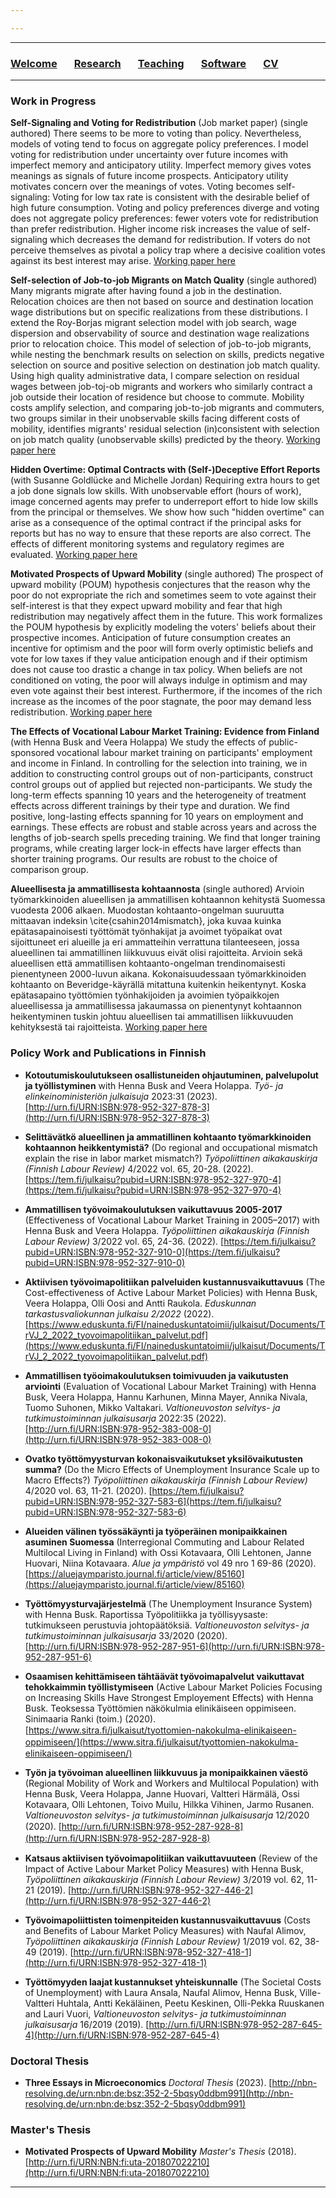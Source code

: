 ```yaml
---

---
```


***

### [Welcome](index.md) &nbsp; &nbsp; &nbsp; [Research](research.md) &nbsp; &nbsp; &nbsp; [Teaching](teaching.md) &nbsp; &nbsp; &nbsp; [Software](software.md) &nbsp; &nbsp; &nbsp; [CV](/cv_alasalmi/cv_juhoalasalmi.pdf)

***

### Work in Progress

**Self-Signaling and Voting for Redistribution** (Job market paper) (single authored)
There seems to be more to voting than policy. Nevertheless, models of voting tend to focus on aggregate policy preferences. I model voting for redistribution under uncertainty over future incomes with imperfect memory and anticipatory utility. Imperfect memory gives votes meanings as signals of future income prospects. Anticipatory utility motivates concern over the meanings of votes. Voting becomes self-signaling: Voting for low tax rate is consistent with the desirable belief of high future consumption. Voting and policy preferences diverge and voting does not aggregate policy preferences: fewer voters vote for redistribution than prefer redistribution. Higher income risk increases the value of self-signaling which decreases the demand for redistribution. If voters do not perceive themselves as pivotal a policy trap where a decisive coalition votes against its best interest may arise. [Working paper here](/papers/signaling_mobility_prospects.pdf)

**Self-selection of Job-to-job Migrants on Match Quality** (single authored)
Many migrants migrate after having found a job in the destination. Relocation choices are then not based on source and destination location wage distributions but on specific realizations from these distributions. I extend the Roy-Borjas migrant selection model with job search, wage dispersion and observability of source and destination wage realizations prior to relocation choice. This model of selection of job-to-job migrants, while nesting the benchmark results on selection on skills, predicts negative selection on source and positive selection on destination job match quality. Using high quality administrative data, I compare selection on residual wages between job-toj-ob migrants and workers who similarly contract a job outside their location of residence but choose to commute. Mobility costs amplify selection, and comparing job-to-job migrants and commuters, two groups similar in their unobservable skills facing different costs of mobility, identifies migrants' residual selection (in)consistent with selection on job match quality (unobservable skills) predicted by the theory. [Working paper here](/papers/selection_on_job_match_quality.pdf)

**Hidden Overtime: Optimal Contracts with (Self-)Deceptive Effort Reports** (with Susanne Goldlücke and Michelle Jordan)
Requiring extra hours to get a job done signals low skills. With unobservable effort (hours of work), image concerned agents may prefer to underreport effort to hide low skills from the principal or themselves. We show how such "hidden overtime" can arise as a consequence of the optimal contract if the principal asks for reports but has no way to ensure that these reports are also correct. The effects of different monitoring systems and regulatory regimes are evaluated. [Working paper here](/papers/hidden_overtime.pdf)

**Motivated Prospects of Upward Mobility** (single authored)
The prospect of upward mobility (POUM) hypothesis conjectures that the reason why the poor do not expropriate the rich and sometimes seem to vote against their self-interest is that they expect upward mobility and fear that high redistribution may negatively affect them in the future. This work formalizes the POUM hypothesis by explicitly modeling the voters' beliefs about their prospective incomes. Anticipation of future consumption creates an incentive for optimism and the poor will form overly optimistic beliefs and vote for low taxes if they value anticipation enough and if their optimism does not cause too drastic a change in tax policy. When beliefs are not conditioned on voting, the poor will always indulge in optimism and may even vote against their best interest. Furthermore, if the incomes of the rich increase as the incomes of the poor stagnate, the poor may demand less redistribution. [Working paper here](/papers/mpoum.pdf)

**The Effects of Vocational Labour Market Training: Evidence from Finland** (with Henna Busk and Veera Holappa)
We study the effects of public-sponsored vocational labour market training on participants' employment and income in Finland. In controlling for the selection into training, we in addition to constructing control groups out of non-participants, construct control groups out of applied but rejected non-participants. We study the long-term effects spanning 10 years and the heterogeneity of treatment effects across different trainings by their type and duration. We find positive, long-lasting effects spanning for 10 years on employment and earnings. These effects are robust and stable across years and across the lengths of job-search spells preceding training. We find that longer training programs, while creating larger lock-in effects have larger effects than shorter training programs. Our results are robust to the choice of comparison group.

**Alueellisesta ja ammatillisesta kohtaannosta** (single authored)
Arvioin työmarkkinoiden alueellisen ja ammatillisen kohtaannon kehitystä Suomessa vuodesta 2006 alkaen. Muodostan kohtaanto-ongelman suuruutta mittaavan indeksin \cite{csahin2014mismatch}, joka kuvaa kuinka epätasapainoisesti työttömät työnhakijat ja avoimet työpaikat ovat sijoittuneet eri alueille ja eri ammatteihin verrattuna tilanteeseen, jossa alueellinen tai ammatillinen liikkuvuus eivät olisi rajoitteita. Arvioin sekä alueellisen että ammatillisen kohtaanto-ongelman trendinomaisesti pienentyneen 2000-luvun aikana. Kokonaisuudessaan työmarkkinoiden kohtaanto on Beveridge-käyrällä mitattuna kuitenkin heikentynyt. Koska epätasapaino työttömien työnhakijoiden ja avoimien työpaikkojen alueellisessa ja ammatillisessa jakaumassa on pienentynyt kohtaannon heikentyminen tuskin johtuu alueellisen tai ammatillisen liikkuvuuden kehityksestä tai rajoitteista. [Working paper here](https://raw.githubusercontent.com/pttry/kohtaantoindeksit/main/text/kohtaantoindeksit.pdf)


### Policy Work and Publications in Finnish

* **Kotoutumiskoulutukseen osallistuneiden ohjautuminen, palvelupolut ja työllistyminen**
with Henna Busk and Veera Holappa. *Työ- ja elinkeinoministeriön julkaisuja* 2023:31 (2023). [http://urn.fi/URN:ISBN:978-952-327-878-3](http://urn.fi/URN:ISBN:978-952-327-878-3)

* **Selittävätkö alueellinen ja ammatillinen kohtaanto työmarkkinoiden kohtaannon heikkentymistä?**
(Do regional and occupational mismatch explain the rise in labor market mismatch?)
*Työpoliittinen aikakauskirja (Finnish Labour Review)* 4/2022 vol. 65, 20-28.  (2022). [https://tem.fi/julkaisu?pubid=URN:ISBN:978-952-327-970-4](https://tem.fi/julkaisu?pubid=URN:ISBN:978-952-327-970-4)

* **Ammatillisen työvoimakoulutuksen vaikuttavuus 2005-2017**
(Effectiveness of Vocational Labour Market Training in 2005–2017)
with Henna Busk and Veera Holappa. *Työpoliittinen aikakauskirja (Finnish Labour Review)* 3/2022 vol. 65, 24-36.  (2022). [https://tem.fi/julkaisu?pubid=URN:ISBN:978-952-327-910-0](https://tem.fi/julkaisu?pubid=URN:ISBN:978-952-327-910-0)

* **Aktiivisen työvoimapolitiikan palveluiden kustannusvaikuttavuus**
(The Cost-effectiveness of Active Labour Market Policies) 
with Henna Busk, Veera Holappa, Olli Oosi and Antti Raukola. *Eduskunnan tarkastusvaliokunnan julkaisu 2/2022* (2022). [https://www.eduskunta.fi/FI/naineduskuntatoimii/julkaisut/Documents/TrVJ_2_2022_tyovoimapolitiikan_palvelut.pdf](https://www.eduskunta.fi/FI/naineduskuntatoimii/julkaisut/Documents/TrVJ_2_2022_tyovoimapolitiikan_palvelut.pdf)

* **Ammatillisen työoimakoulutuksen toimivuuden ja vaikutusten arviointi**
(Evaluation of Vocational Labour Market Training)
with Henna Busk, Veera Holappa, Hannu Karhunen, Minna Mayer, Annika Nivala, Tuomo Suhonen, Mikko Valtakari. *Valtioneuvoston selvitys- ja tutkimustoiminnan julkaisusarja* 2022:35 (2022). [http://urn.fi/URN:ISBN:978-952-383-008-0](http://urn.fi/URN:ISBN:978-952-383-008-0)

* **Ovatko työttömyysturvan kokonaisvaikutukset yksilövaikutusten summa?**
(Do the Micro Effects of Unemployment Insurance Scale up to Macro Effects?)
*Työpoliittinen aikakauskirja (Finnish Labour Review)* 4/2020 vol. 63, 11-21.  (2020). [https://tem.fi/julkaisu?pubid=URN:ISBN:978-952-327-583-6](https://tem.fi/julkaisu?pubid=URN:ISBN:978-952-327-583-6)

* **Alueiden välinen työssäkäynti ja työperäinen monipaikkainen asuminen Suomessa**
(Interregional Commuting and Labour Related Multilocal Living in Finland)
with Ossi Kotavaara, Olli Lehtonen, Janne Huovari, Niina Kotavaara. *Alue ja ympäristö* vol 49 nro 1 69-86 (2020). [https://aluejaymparisto.journal.fi/article/view/85160](https://aluejaymparisto.journal.fi/article/view/85160)

* **Työttömyysturvajärjestelmä**
(The Unemployment Insurance System)
with Henna Busk. Raportissa Työpolitiikka ja työllisyysaste: tutkimukseen perustuvia johtopäätöksiä. *Valtioneuvoston selvitys- ja tutkimustoiminnan julkaisusarja* 33/2020 (2020). [http://urn.fi/URN:ISBN:978-952-287-951-6](http://urn.fi/URN:ISBN:978-952-287-951-6)

* **Osaamisen kehittämiseen tähtäävät työvoimapalvelut vaikuttavat tehokkaimmin työllistymiseen**
(Active Labour Market Policies Focusing on Increasing Skills Have Strongest Employement Effects)
with Henna Busk. Teoksessa Työttömien näkökulmia elinikäiseen oppimiseen. Sinimaaria Ranki (toim.) (2020).
[https://www.sitra.ﬁ/julkaisut/tyottomien-nakokulma-elinikaiseen-oppimiseen/](https://www.sitra.ﬁ/julkaisut/tyottomien-nakokulma-elinikaiseen-oppimiseen/)

* **Työn ja työvoiman alueellinen liikkuvuus ja monipaikkainen väestö**
(Regional Mobility of Work and Workers and Multilocal Population) 
with Henna Busk, Veera Holappa, Janne Huovari, Valtteri Härmälä, Ossi Kotavaara, Olli Lehtonen, Toivo Muilu, Hilkka Vihinen, Jarmo Rusanen. *Valtioneuvoston selvitys- ja tutkimustoiminnan julkaisusarja* 12/2020 (2020).
[http://urn.ﬁ/URN:ISBN:978-952-287-928-8](http://urn.ﬁ/URN:ISBN:978-952-287-928-8)

* **Katsaus aktiivisen työvoimapolitiikan vaikuttavuuteen** 
(Review of the Impact of Active Labour Market Policy Measures)
with Henna Busk, *Työpoliittinen aikakauskirja (Finnish Labour Review)* 3/2019 vol. 62, 11-21 (2019).
[http://urn.fi/URN:ISBN:978-952-327-446-2](http://urn.fi/URN:ISBN:978-952-327-446-2)

* **Työvoimapoliittisten toimenpiteiden kustannusvaikuttavuus**
(Costs and Benefits of Labour Market Policy Measures)
with Naufal Alimov, *Työpoliittinen aikakauskirja (Finnish Labour Review)* 1/2019 vol. 62, 38-49 (2019).
[http://urn.fi/URN:ISBN:978-952-327-418-1](http://urn.fi/URN:ISBN:978-952-327-418-1)

* **Työttömyyden laajat kustannukset yhteiskunnalle**
(The Societal Costs of Unemployment)
with Laura Ansala, Naufal Alimov, Henna Busk, Ville-Valtteri Huhtala, Antti Kekäläinen, Peetu Keskinen, Olli-Pekka Ruuskanen and Lauri Vuori,
*Valtioneuvoston selvitys- ja tutkimustoiminnan julkaisusarja* 16/2019 (2019).
[http://urn.fi/URN:ISBN:978-952-287-645-4](http://urn.fi/URN:ISBN:978-952-287-645-4)

### Doctoral Thesis

* **Three Essays in Microeconomics** *Doctoral Thesis* (2023).
[http://nbn-resolving.de/urn:nbn:de:bsz:352-2-5bqsy0ddbm991](http://nbn-resolving.de/urn:nbn:de:bsz:352-2-5bqsy0ddbm991) 


### Master's Thesis

* **Motivated Prospects of Upward Mobility** *Master's Thesis* (2018).
[http://urn.fi/URN:NBN:fi:uta-201807022210](http://urn.fi/URN:NBN:fi:uta-201807022210) 

***
